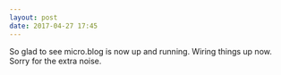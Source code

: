 ```yaml
---
layout: post
date: 2017-04-27 17:45
---
```

So glad to see micro.blog is now up and running. Wiring things up now. Sorry for the extra noise. 
